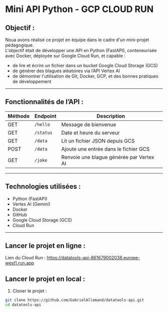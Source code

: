 #  Mini API Python - GCP CLOUD RUN

##  Objectif :

Noua avons réalisé ce projet en équipe dans le cadre d'un mini-projet pédagogique.  
L'objectif était de développer une API en Python (FastAPI), conteneurisée avec Docker, déployée sur Google Cloud Run, et capable :

- de lire et écrire un fichier dans un bucket Google Cloud Storage (GCS)
- de générer des blagues aléatoires via l’API Vertex AI
- de démontrer l'utilisation de Git, Docker, GCP, et des bonnes pratiques de développement

---

##  Fonctionnalités de l’API :

| Méthode | Endpoint    | Description |
|---------|-------------|-------------|
| GET     | `/hello`    | Message de bienvenue |
| GET     | `/status`   | Date et heure du serveur |
| GET     | `/data`     | Lit un fichier JSON depuis GCS |
| POST    | `/data`     | Ajoute une entrée dans le fichier GCS |
| GET     | `/joke`     | Renvoie une blague générée par Vertex AI |

---

##  Technologies utilisées :

- Python (FastAPI)
- Vertex AI (Gemini)
- Docker
- GitHub
- Google Cloud Storage (GCS)
- Cloud Run 

---
## Lancer le projet en ligne :

Lien du Cloud Run : https://datatools-api-861679002038.europe-west1.run.app

##  Lancer le projet en local :

1. Cloner le projet :

```bash
git clone https://github.com/GabrielAllemand/datatools-api.git
cd datatools-api
```


